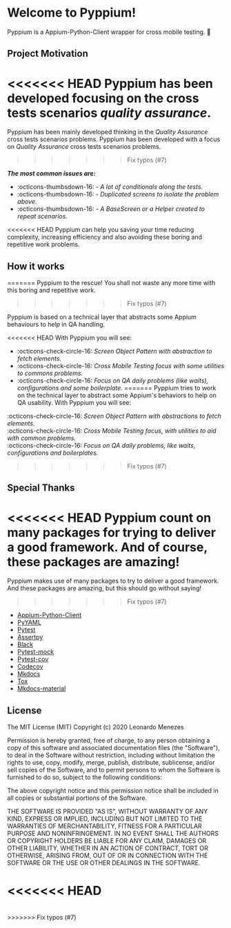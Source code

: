 # Welcome to Pyppium!  

Pyppium is a Appium-Python-Client wrapper for cross mobile testing. :tada:

## Project Motivation

<<<<<<< HEAD
Pyppium has been developed focusing on the cross tests scenarios *quality assurance*.
=======
Pyppium has been mainly developed thinking in the *Quality Assurance* cross tests scenarios problems. 
Pyppium has been developed with a focus on *Quality Assurance* cross tests scenarios problems.
>>>>>>> Fix typos (#7)

***The most common issues are:***

- :octicons-thumbsdown-16: - *A lot of conditionals along the tests.*
- :octicons-thumbsdown-16: - *Duplicated screens to isolate the problem above.*
- :octicons-thumbsdown-16: - *A BaseScreen or a Helper created to repeat scenarios.*

<<<<<<< HEAD
Pyppium can help you saving your time reducing complexity, increasing efficiency and also avoiding these boring and repetitive work problems.

## How it works
=======
Pyppium to the rescue! You shall not waste any more time with this boring and repetitive work.
>>>>>>> Fix typos (#7)

Pyppium is based on a technical layer that abstracts some Appium behaviours to help in QA handling. 

<<<<<<< HEAD
With Pyppium you will see:

 - :octicons-check-circle-16: *Screen Object Pattern with abstraction to fetch elements.*
 - :octicons-check-circle-16: *Cross Mobile Testing focus with some utilities to commons problems.*
 - :octicons-check-circle-16: *Focus on QA daily problems (like waits), configurations and some boilerplate.*
=======
Pyppium tries to work on the technical layer to abstract some Appium's behaviors to help on QA usability. With Pyppium you will see:

:octicons-check-circle-16: *Screen Object Pattern with abstractions to fetch elements.*</br>
:octicons-check-circle-16: *Cross Mobile Testing focus, with utilities to aid with common problems.*</br>
:octicons-check-circle-16: *Focus on QA daily problems, like waits, configurations and boilerplates.*</br>
>>>>>>> Fix typos (#7)

## Special Thanks
 
<<<<<<< HEAD
 Pyppium count on many packages for trying to deliver a good framework. And of course, these packages are amazing!
=======
 Pyppium makes use of many packages to try to deliver a good framework. And these packages are amazing, but this should go without saying!
>>>>>>> Fix typos (#7)
 
 - [Appium-Python-Client](https://pypi.org/project/Appium-Python-Client/)
 - [PyYAML](https://pypi.org/project/PyYAML/)
 - [Pytest](https://pypi.org/project/pytest/)
 - [Assertpy](https://pypi.org/project/assertpy/)
 - [Black](https://pypi.org/project/black/)
 - [Pytest-mock](https://pypi.org/project/pytest-mock/)
 - [Pytest-cov](https://pypi.org/project/pytest-cov/)
 - [Codecov](https://pypi.org/project/codecov/)
 - [Mkdocs](https://pypi.org/project/mkdocs/)
 - [Tox](https://pypi.org/project/tox/) 
 - [Mkdocs-material](https://squidfunk.github.io/mkdocs-material/)  
 
 
## License

 The MIT License (MIT)
 Copyright (c) 2020 Leonardo Menezes

 Permission is hereby granted, free of charge, to any person obtaining a copy
 of this software and associated documentation files (the "Software"), to deal
 in the Software without restriction, including without limitation the rights
 to use, copy, modify, merge, publish, distribute, sublicense, and/or sell
 copies of the Software, and to permit persons to whom the Software is
 furnished to do so, subject to the following conditions:

 The above copyright notice and this permission notice shall be included in all
 copies or substantial portions of the Software.

 THE SOFTWARE IS PROVIDED "AS IS", WITHOUT WARRANTY OF ANY KIND,
 EXPRESS OR IMPLIED, INCLUDING BUT NOT LIMITED TO THE WARRANTIES OF
 MERCHANTABILITY, FITNESS FOR A PARTICULAR PURPOSE AND NONINFRINGEMENT.
 IN NO EVENT SHALL THE AUTHORS OR COPYRIGHT HOLDERS BE LIABLE FOR ANY CLAIM,
 DAMAGES OR OTHER LIABILITY, WHETHER IN AN ACTION OF CONTRACT, TORT OR
 OTHERWISE, ARISING FROM, OUT OF OR IN CONNECTION WITH THE SOFTWARE OR THE USE
 OR OTHER DEALINGS IN THE SOFTWARE.

 
<<<<<<< HEAD
 <br />
=======
 <br />  
>>>>>>> Fix typos (#7)
